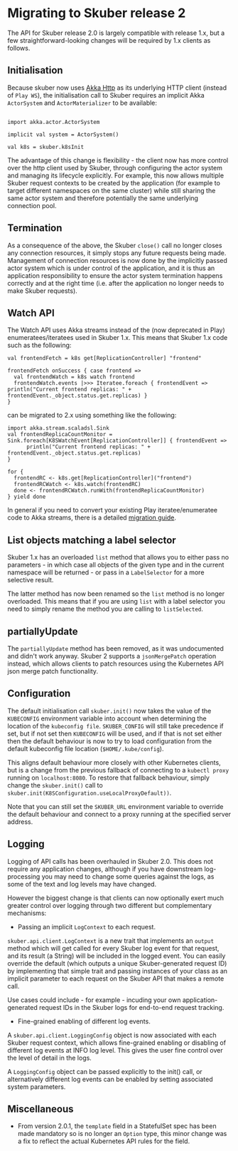 # Migrating to Skuber release 2

The API for Skuber release 2.0 is largely compatible with release 1.x, but a few straightforward-looking changes will be required by 1.x clients as follows.

## Initialisation

Because skuber now uses [Akka Http](https://doc.akka.io/docs/akka-http/current/scala/http/) as its underlying HTTP client (instead of `Play WS`), the initialisation call to Skuber requires an implicit Akka `ActorSystem` and `ActorMaterializer` to be available:

```

import akka.actor.ActorSystem

implicit val system = ActorSystem()

val k8s = skuber.k8sInit

```

The advantage of this change is flexibility - the client now has more control over the http client used by Skuber, through configuring the actor system and managing its lifecycle explicitly. For example, this now allows multiple Skuber request contexts to be created by the application (for example to target different namespaces on the same cluster) while still sharing the same actor system and therefore potentially the same underlying connection pool.

## Termination

As a consequence of the above, the Skuber `close()` call no longer closes any connection resources, it simply stops any future requests being made. Management of connection resources is now done by the implicitly passed actor system which is under control of the application, and it is thus an application responsibility to ensure the actor system termination happens correctly and at the right time (i.e. after the application no longer needs to make Skuber requests).

## Watch API

The Watch API uses Akka streams instead of the (now deprecated in Play) enumeratees/iteratees used in Skuber 1.x. This means that Skuber 1.x code such as the following:

```
val frontendFetch = k8s get[ReplicationController] "frontend"

frontendFetch onSuccess { case frontend =>
  val frontendWatch = k8s watch frontend
  frontendWatch.events |>>> Iteratee.foreach { frontendEvent => println("Current frontend replicas: " + frontendEvent._object.status.get.replicas) }
}
```

can be migrated to 2.x using something like the following:

```
import akka.stream.scaladsl.Sink
val frontendReplicaCountMonitor = Sink.foreach[K8SWatchEvent[ReplicationController]] { frontendEvent =>
      println("Current frontend replicas: " + frontendEvent._object.status.get.replicas)
}

for {
  frontendRC <- k8s.get[ReplicationController]("frontend")
  frontendRCWatch <- k8s.watch(frontendRC)
  done <- frontendRCWatch.runWith(frontendReplicaCountMonitor)
} yield done
```

In general if you need to convert your existing Play iteratee/enumeratee code to Akka streams, there is a detailed [migration guide](https://www.playframework.com/documentation/2.6.x/StreamsMigration25#Migrating-Enumerators-to-Sources).

## List objects matching a label selector

Skuber 1.x has an overloaded `list` method that allows you to either pass no parameters - in which case all objects of the given type and in the current namespace will be returned - or pass in a `LabelSelector` for a more selective result.

The latter method has now been renamed so the `list` method is no longer overloaded. This means that if you are using `list` with a label selector you need to simply rename the method you are calling to `listSelected`.

## partiallyUpdate

The `partiallyUpdate` method has been removed, as it was undocumented and didn't work anyway. Skuber 2 supports a `jsonMergePatch` operation instead, which allows clients to patch resources using the Kubernetes API json merge patch functionality.

## Configuration

The default initialisation call `skuber.init()` now takes the value of the `KUBECONFIG` environment variable into account when determining the location of the `kubeconfig file`. `SKUBER_CONFIG` will still take precedence if set, but if not set then `KUBECONFIG` will be used, and if that is not set either then the default behaviour is now to try to load configuration from the default kubeconfig file location (`$HOME/.kube/config`).

This aligns default behaviour more closely with other Kubernetes clients, but is a change from the previous fallback of connecting to a `kubectl proxy` running on `localhost:8080`. To restore that fallback behaviour, simply change the `skuber.init()` call to `skuber.init(K8SConfiguration.useLocalProxyDefault))`.

Note that you can still set the `SKUBER_URL` environment variable to override the default behaviour and connect to a proxy running at the specified server address.

## Logging

Logging of API calls has been overhauled in Skuber 2.0. This does not require any application changes, although if you have downstream log-processing you may need to change some queries against the logs, as some of the text and log levels may have changed.

However the biggest change is that clients can now optionally exert much greater control over logging through two different but complementary mechanisms:

- Passing an implicit `LogContext` to each request.

`skuber.api.client.LogContext` is a new trait that implements an `output` method which will get called for every Skuber log event for that request, and its result (a String) will be included in the logged event. You can easily override the default (which outputs a unique Skuber-generated request ID) by implementing that simple trait and passing instances of your class as an implicit parameter to each request on the Skuber API that makes a remote call.

Use cases could include - for example - incuding your own application-generated request IDs in the Skuber logs for end-to-end request tracking.

- Fine-grained enabling of different log events.

A `skuber.api.client.LoggingConfig` object is now associated with each Skuber request context, which allows fine-grained enabling or disabling of different log events at INFO log level. This gives the user fine control over the level of detail in the logs.

A `LoggingConfig` object can be passed explicitly to the init() call, or alternatively different log events can be enabled by setting associated system parameters.

## Miscellaneous

- From version 2.0.1, the `template` field in a StatefulSet spec has been made mandatory so is no longer an `Option` type, this minor change was a fix to reflect the actual Kubernetes API rules for the field.







